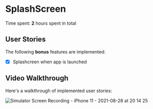 # SplashScreen

Time spent: **2** hours spent in total

## User Stories

The following **bonus** features are implemented:

- [X] Splashcreen when app is launched 


## Video Walkthrough

Here's a walkthrough of implemented user stories:

![Simulator Screen Recording - iPhone 11 - 2021-08-28 at 20 14 25](https://user-images.githubusercontent.com/55410958/131253551-8f2369a3-2fb2-4e88-90fc-cd900b304187.gif)

